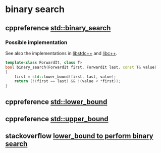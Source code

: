 # binary search



## cppreference [std::binary_search](https://en.cppreference.com/w/cpp/algorithm/binary_search)



### Possible implementation

See also the implementations in [libstdc++](https://github.com/gcc-mirror/gcc/blob/d9375e490072d1aae73a93949aa158fcd2a27018/libstdc%2B%2B-v3/include/bits/stl_algo.h#L2236) and [libc++](https://github.com/llvm-mirror/libcxx/blob/a12cb9d211019d99b5875b6d8034617cbc24c2cc/include/algorithm#L4320).

```C++
template<class ForwardIt, class T>
bool binary_search(ForwardIt first, ForwardIt last, const T& value)
{
    first = std::lower_bound(first, last, value);
    return (!(first == last) && !(value < *first));
}
```



## cppreference [std::lower_bound](https://en.cppreference.com/w/cpp/algorithm/lower_bound)



## cppreference [std::upper_bound](https://en.cppreference.com/w/cpp/algorithm/upper_bound)



## stackoverflow [lower_bound to perform binary search](https://stackoverflow.com/questions/30352231/lower-bound-to-perform-binary-search)